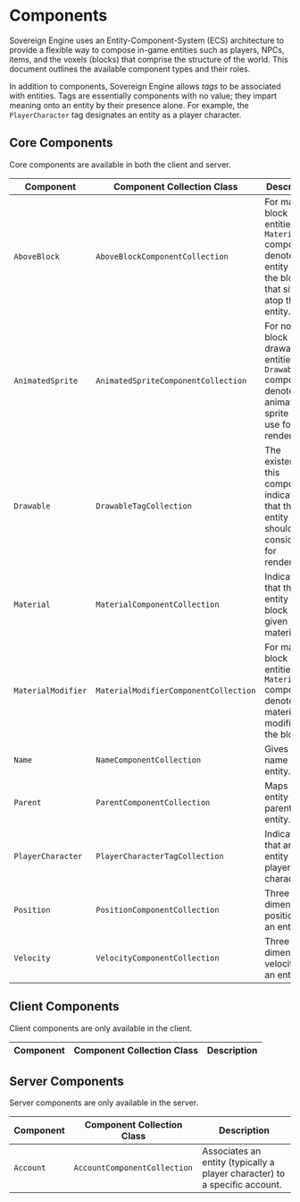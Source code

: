 # Components

Sovereign Engine uses an Entity-Component-System (ECS) architecture to provide
a flexible way to compose in-game entities such as players, NPCs, items, and
the voxels (blocks) that comprise the structure of the world. This document
outlines the available component types and their roles.

In addition to components, Sovereign Engine allows *tags* to be associated with entities.
Tags are essentially components with no value; they impart meaning onto an entity by
their presence alone. For example, the `PlayerCharacter` tag designates an entity as
a player character.

## Core Components

Core components are available in both the client and server.

| Component          | Component Collection Class            | Description                                                                                                            |
|--------------------|---------------------------------------|------------------------------------------------------------------------------------------------------------------------|
| `AboveBlock`       | `AboveBlockComponentCollection`       | For material block entities (see `Material` component), denotes the entity ID of the block that sits atop this entity. |
| `AnimatedSprite`   | `AnimatedSpriteComponentCollection`   | For non-block drawable entities (see `Drawable` component), denotes the animated sprite ID to use for rendering.       |
| `Drawable`         | `DrawableTagCollection`               | The existence of this component indicates that the entity should be considered for rendering.                          |
| `Material`         | `MaterialComponentCollection`         | Indicates that the entity is a block of the given material ID.                                                         |
| `MaterialModifier` | `MaterialModifierComponentCollection` | For material block entities (see `Material` component), denotes the material modifier of the block.                    |
| `Name`             | `NameComponentCollection`             | Gives the name of the entity.                                                                                          |
| `Parent`           | `ParentComponentCollection`           | Maps an entity to its parent entity.                                                                                   |
| `PlayerCharacter`  | `PlayerCharacterTagCollection`        | Indicates that an entity is a player character.                                                                        |
| `Position`         | `PositionComponentCollection`         | Three-dimensional position of an entity.                                                                               |
| `Velocity`         | `VelocityComponentCollection`         | Three-dimensional velocity of an entity.                                                                               |

## Client Components

Client components are only available in the client.

| Component | Component Collection Class | Description |
|-----------|----------------------------|-------------|

## Server Components

Server components are only available in the server.

| Component | Component Collection Class   | Description                                                                |
|-----------|------------------------------|----------------------------------------------------------------------------|
| `Account` | `AccountComponentCollection` | Associates an entity (typically a player character) to a specific account. |

